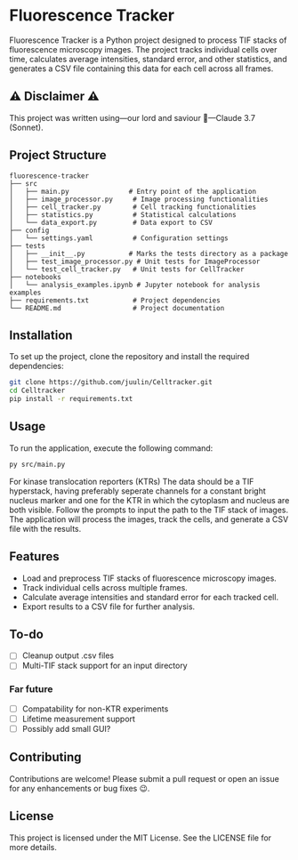 # Fluorescence Tracker

Fluorescence Tracker is a Python project designed to process TIF stacks of fluorescence microscopy images. The project tracks individual cells over time, calculates average intensities, standard error, and other statistics, and generates a CSV file containing this data for each cell across all frames.

## ⚠️ Disclaimer ⚠️
This project was written using—our lord and saviour 🙏—Claude 3.7 (Sonnet). 

## Project Structure

```
fluorescence-tracker
├── src
│   ├── main.py               # Entry point of the application
│   ├── image_processor.py     # Image processing functionalities
│   ├── cell_tracker.py        # Cell tracking functionalities
│   ├── statistics.py          # Statistical calculations
│   └── data_export.py         # Data export to CSV
├── config
│   └── settings.yaml          # Configuration settings
├── tests
│   ├── __init__.py           # Marks the tests directory as a package
│   ├── test_image_processor.py # Unit tests for ImageProcessor
│   └── test_cell_tracker.py   # Unit tests for CellTracker
├── notebooks
│   └── analysis_examples.ipynb # Jupyter notebook for analysis examples
├── requirements.txt           # Project dependencies
└── README.md                  # Project documentation
```

## Installation

To set up the project, clone the repository and install the required dependencies:

```bash
git clone https://github.com/juulin/Celltracker.git
cd Celltracker
pip install -r requirements.txt
```

## Usage

To run the application, execute the following command:

```bash
py src/main.py
```
For kinase translocation reporters (KTRs) The data should be a TIF hyperstack, having preferably seperate channels for a constant bright nucleus marker and one for the KTR in which the cytoplasm and nucleus are both visible.
Follow the prompts to input the path to the TIF stack of images. The application will process the images, track the cells, and generate a CSV file with the results.

## Features

- Load and preprocess TIF stacks of fluorescence microscopy images.
- Track individual cells across multiple frames.
- Calculate average intensities and standard error for each tracked cell.
- Export results to a CSV file for further analysis.

## To-do
- [ ] Cleanup output .csv files
- [ ] Multi-TIF stack support for an input directory
### Far future
- [ ] Compatability for non-KTR experiments
- [ ] Lifetime measurement support
- [ ] Possibly add small GUI?

## Contributing

Contributions are welcome! Please submit a pull request or open an issue for any enhancements or bug fixes 😉.

## License

This project is licensed under the MIT License. See the LICENSE file for more details.
